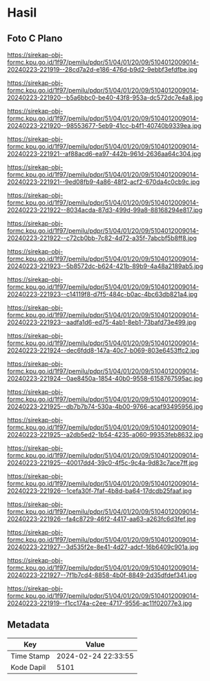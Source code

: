 # Hasil

## Foto C Plano

https://sirekap-obj-formc.kpu.go.id/1f97/pemilu/pdpr/51/04/01/20/09/5104012009014-20240223-221919--28cd7a2d-e186-476d-b9d2-9ebbf3efdfbe.jpg

https://sirekap-obj-formc.kpu.go.id/1f97/pemilu/pdpr/51/04/01/20/09/5104012009014-20240223-221920--b5a6bbc0-be40-43f8-953a-dc572dc7e4a8.jpg

https://sirekap-obj-formc.kpu.go.id/1f97/pemilu/pdpr/51/04/01/20/09/5104012009014-20240223-221920--98553677-5eb9-41cc-b4f1-40740b9339ea.jpg

https://sirekap-obj-formc.kpu.go.id/1f97/pemilu/pdpr/51/04/01/20/09/5104012009014-20240223-221921--af88acd6-ea97-442b-961d-2636aa64c304.jpg

https://sirekap-obj-formc.kpu.go.id/1f97/pemilu/pdpr/51/04/01/20/09/5104012009014-20240223-221921--9ed08fb9-4a86-48f2-acf2-670da4c0cb9c.jpg

https://sirekap-obj-formc.kpu.go.id/1f97/pemilu/pdpr/51/04/01/20/09/5104012009014-20240223-221922--8034acda-87d3-499d-99a8-88168294e817.jpg

https://sirekap-obj-formc.kpu.go.id/1f97/pemilu/pdpr/51/04/01/20/09/5104012009014-20240223-221922--c72cb0bb-7c82-4d72-a35f-7abcbf5b8ff8.jpg

https://sirekap-obj-formc.kpu.go.id/1f97/pemilu/pdpr/51/04/01/20/09/5104012009014-20240223-221923--5b8572dc-b624-421b-89b9-4a48a2189ab5.jpg

https://sirekap-obj-formc.kpu.go.id/1f97/pemilu/pdpr/51/04/01/20/09/5104012009014-20240223-221923--c14119f8-d7f5-484c-b0ac-4bc63db821a4.jpg

https://sirekap-obj-formc.kpu.go.id/1f97/pemilu/pdpr/51/04/01/20/09/5104012009014-20240223-221923--aadfa1d6-ed75-4ab1-8eb1-73bafd73e499.jpg

https://sirekap-obj-formc.kpu.go.id/1f97/pemilu/pdpr/51/04/01/20/09/5104012009014-20240223-221924--dec6fdd8-147a-40c7-b069-803e6453ffc2.jpg

https://sirekap-obj-formc.kpu.go.id/1f97/pemilu/pdpr/51/04/01/20/09/5104012009014-20240223-221924--0ae8450a-1854-40b0-9558-6158767595ac.jpg

https://sirekap-obj-formc.kpu.go.id/1f97/pemilu/pdpr/51/04/01/20/09/5104012009014-20240223-221925--db7b7b74-530a-4b00-9766-acaf93495956.jpg

https://sirekap-obj-formc.kpu.go.id/1f97/pemilu/pdpr/51/04/01/20/09/5104012009014-20240223-221925--a2db5ed2-1b54-4235-a060-99353feb8632.jpg

https://sirekap-obj-formc.kpu.go.id/1f97/pemilu/pdpr/51/04/01/20/09/5104012009014-20240223-221925--40017dd4-39c0-4f5c-9c4a-9d83c7ace7ff.jpg

https://sirekap-obj-formc.kpu.go.id/1f97/pemilu/pdpr/51/04/01/20/09/5104012009014-20240223-221926--1cefa30f-7faf-4b8d-ba64-17dcdb25faaf.jpg

https://sirekap-obj-formc.kpu.go.id/1f97/pemilu/pdpr/51/04/01/20/09/5104012009014-20240223-221926--fa4c8729-46f2-4417-aa63-a263fc6d3fef.jpg

https://sirekap-obj-formc.kpu.go.id/1f97/pemilu/pdpr/51/04/01/20/09/5104012009014-20240223-221927--3d535f2e-8e41-4d27-adcf-16b6409c901a.jpg

https://sirekap-obj-formc.kpu.go.id/1f97/pemilu/pdpr/51/04/01/20/09/5104012009014-20240223-221927--7f1b7cd4-8858-4b0f-8849-2d35dfdef341.jpg

https://sirekap-obj-formc.kpu.go.id/1f97/pemilu/pdpr/51/04/01/20/09/5104012009014-20240223-221919--f1cc174a-c2ee-4717-9556-ac11f02077e3.jpg


## Metadata

| Key        | Value               |
| ---------- | ------------------- |
| Time Stamp | 2024-02-24 22:33:55 |
| Kode Dapil | 5101                |



